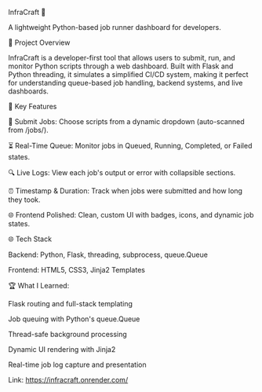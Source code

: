 InfraCraft 🚀

A lightweight Python-based job runner dashboard for developers.

🌟 Project Overview

InfraCraft is a developer-first tool that allows users to submit, run, and monitor Python scripts through a web dashboard. Built with Flask and Python threading, it simulates a simplified CI/CD system, making it perfect for understanding queue-based job handling, backend systems, and live dashboards.

🧰 Key Features

🔧 Submit Jobs: Choose scripts from a dynamic dropdown (auto-scanned from /jobs/).

⏳ Real-Time Queue: Monitor jobs in Queued, Running, Completed, or Failed states.

🔍 Live Logs: View each job's output or error with collapsible sections.

⏰ Timestamp & Duration: Track when jobs were submitted and how long they took.

🌐 Frontend Polished: Clean, custom UI with badges, icons, and dynamic job states.

🌐 Tech Stack

Backend: Python, Flask, threading, subprocess, queue.Queue

Frontend: HTML5, CSS3, Jinja2 Templates


🏆 What I Learned:

Flask routing and full-stack templating

Job queuing with Python's queue.Queue

Thread-safe background processing

Dynamic UI rendering with Jinja2

Real-time job log capture and presentation

Link: https://infracraft.onrender.com/
